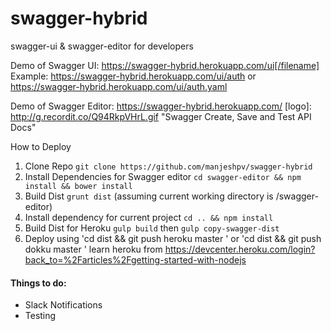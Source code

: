 # swagger-hybrid
swagger-ui &amp; swagger-editor for developers

Demo of Swagger UI:  https://swagger-hybrid.herokuapp.com/ui[/filename]
Example: https://swagger-hybrid.herokuapp.com/ui/auth or  https://swagger-hybrid.herokuapp.com/ui/auth.yaml 

Demo of Swagger Editor: https://swagger-hybrid.herokuapp.com/
[logo]: http://g.recordit.co/Q94RkpVHrL.gif "Swagger Create, Save and Test API Docs"

How to Deploy

1. Clone Repo `git clone https://github.com/manjeshpv/swagger-hybrid`
2. Install Dependencies for Swagger editor `cd swagger-editor && npm install && bower install`
3. Build Dist `grunt dist` (assuming current working directory is /swagger-editor)
4. Install dependency for current project `cd .. && npm install`
5. Build Dist for Heroku `gulp build` then `gulp copy-swagger-dist`
6. Deploy using 'cd dist && git push heroku master ' or 'cd dist && git push dokku master '  learn heroku from https://devcenter.heroku.com/login?back_to=%2Farticles%2Fgetting-started-with-nodejs


#### Things to do:
* Slack Notifications
* Testing
